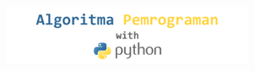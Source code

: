 <p align="center">
  <a href="https://www.python.org/" target="_blank" rel="noopener noreferrer">
    <img height="100" src="banner_alpro_python.png" alt="Python logo">
  </a>
</p>
